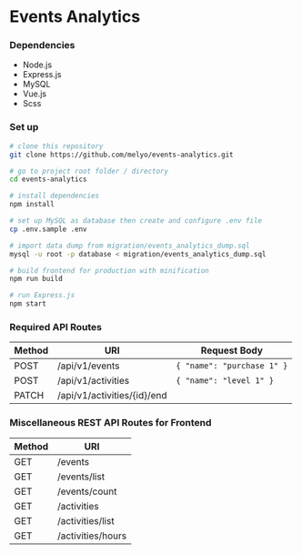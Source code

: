 # Events Analytics

### Dependencies

- Node.js
- Express.js
- MySQL
- Vue.js
- Scss

### Set up

``` bash
# clone this repository
git clone https://github.com/melyo/events-analytics.git

# go to project root folder / directory
cd events-analytics

# install dependencies
npm install

# set up MySQL as database then create and configure .env file
cp .env.sample .env

# import data dump from migration/events_analytics_dump.sql
mysql -u root -p database < migration/events_analytics_dump.sql

# build frontend for production with minification
npm run build

# run Express.js
npm start
```

### Required API Routes

| Method    | URI                           | Request Body              |
| ---       | ---                           | ---                       |
| POST      | /api/v1/events                | `{ "name": "purchase 1" }`|
| POST      | /api/v1/activities            | `{ "name": "level 1" }`   |
| PATCH     | /api/v1/activities/{id}/end   |                           |

### Miscellaneous REST API Routes for Frontend

| Method    | URI               |
| ---       | ---               |
| GET       | /events           |
| GET       | /events/list      |
| GET       | /events/count     |
| GET       | /activities       |
| GET       | /activities/list  |
| GET       | /activities/hours |
